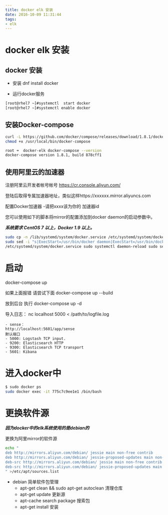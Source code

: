 ```yaml
---
title: docker elk 安装
date: 2016-10-09 11:31:44
tags: 
- elk
---
```

# docker elk 安装

## docker 安装

+ 安装
dnf install docker

+ 运行docker服务
``` bash
[root@rhel7 ~]#systemctl  start docker
[root@rhel7 ~]#systemctl enable docker
```

## 安装Docker-compose
``` bash
curl -L https://github.com/docker/compose/releases/download/1.8.1/docker-compose-`uname -s`-`uname -m` > /usr/local/bin/docker-compose
chmod +x /usr/local/bin/docker-compose

root ➜  docker-elk docker-compose --version
docker-compose version 1.8.1, build 878cff1
```

## 使用阿里云的加速器

注册阿里云开发者帐号帐号
https://cr.console.aliyun.com/

登陆后取得专属加速器地址，类似这样https://xxxxxx.mirror.aliyuncs.com

配置Docker加速器  -请把xxxx该为你的 加速器id

您可以使用如下的脚本将mirror的配置添加到docker daemon的启动参数中。

***系统要求 CentOS 7 以上，Docker 1.9 以上。***
``` bash 
sudo cp -n /lib/systemd/system/docker.service /etc/systemd/system/docker.service 
sudo sed -i "s|ExecStart=/usr/bin/docker daemon|ExecStart=/usr/bin/docker daemon --registry-mirror=https://xxxxxx.mirror.aliyuncs.com|g" 
/etc/systemd/system/docker.service sudo systemctl daemon-reload sudo service docker restart
```

# 启动
docker-compose up

如果上面报错 请尝试下面
docker-compose up --build


放到后台 执行
docker-compose up -d

导入日志：
nc localhost 5000 < /path/to/logfile.log

    - sense：
    http://localhost:5601/app/sense
    默认端口
    - 5000: Logstash TCP input.
    - 9200: Elasticsearch HTTP
    - 9300: Elasticsearch TCP transport
    - 5601: Kibana


# 进入docker中
``` bash
$ sudo docker ps  
sudo docker exec -it 775c7c9ee1e1 /bin/bash 
```

# 更换软件源

***因为docker中的elk系统使用的是debian的***

更换为阿里mirror的软件源
``` bash
echo " 
deb http://mirrors.aliyun.com/debian/ jessie main non-free contrib
deb http://mirrors.aliyun.com/debian/ jessie-proposed-updates main non-free contrib
deb-src http://mirrors.aliyun.com/debian/ jessie main non-free contrib
deb-src http://mirrors.aliyun.com/debian/ jessie-proposed-updates main non-free contrib
" >/etc/apt/sources.list
```

+ debian 简单软件包管理
    - apt-get clean && sudo apt-get autoclean  清理仓库
    - apt-get update 更新源
    - apt-cache search package 搜索包
    - apt-get install 安装